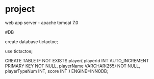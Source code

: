 # project

web app server - apache tomcat 7.0


#DB

create database tictactoe;

use tictactoe;
	
CREATE TABLE IF NOT EXISTS player(
    playerId INT AUTO_INCREMENT PRIMARY KEY NOT NULL,
    playerName VARCHAR(255) NOT NULL,
    playerTypeNum INT,
    score INT
)  ENGINE=INNODB;
